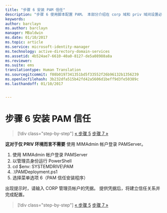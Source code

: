 ```yaml
---
title: "步骤 6 安装 PAM 信任"
description: "步骤 6 使用脚本配置 PAM。 本部分介绍在 corp 域和 priv 域间设置必要的信任"
keywords: 
author: barclayn
ms.author: barclayn
manager: MBaldwin
ms.date: 01/10/2017
ms.topic: article
ms.service: microsoft-identity-manager
ms.technology: active-directory-domain-services
ms.assetid: 4b524ae7-6610-40a0-8127-de5a08988a8a
ms.reviewer: 
ms.suite: ems
translationtype: Human Translation
ms.sourcegitcommit: f08b0197341351bd5f33552f26b96132b1356239
ms.openlocfilehash: 3b232dfa515b42fd42a5606d1beff9d3fe50389c
ms.lasthandoff: 01/10/2017


---
```


# <a name="step-6-set-up-the-pam-trust"></a>步骤 6 安装 PAM 信任

>[!div class="step-by-step"]
[« 步骤 5](sp1-step5-configuring-pam.md)
[步骤 7 »](sp1-step7-setup-sidhistory-sidfiltering.md)

**这对于仅 PRIV 环境而言不需要** 使用 MIMAdmin 帐户登录 PAMServer。

1. 使用 MIMAdmin 帐户登录 PAMServer
2. 以管理员身份运行 PowerShell
3. cd $env: SYSTEMDRIVE\PAM
4. .\PAMDeployment.ps1
5. 选择菜单选项 6（PAM 信任安装程序）

  出现提示时，请输入 CORP 管理员帐户的凭据。 提供凭据后，将建立信任关系并完成配置。

>[!div class="step-by-step"]
[« 步骤 5](sp1-step5-configuring-pam.md)
[步骤 7 »](sp1-step7-setup-sidhistory-sidfiltering.md)

